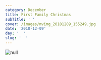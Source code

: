 ```yaml
---
category: December
title: First Family Christmas
subTitle: ' '
cover: /images/mvimg_20181209_155249.jpg
date: '2018-12-09'
day: '  '
slug: '  '
---
```

![null](/images/mvimg_20181209_155249.jpg)
